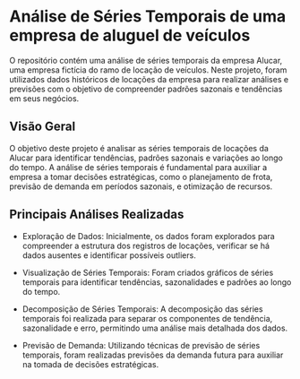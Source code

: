 # Análise de Séries Temporais de uma empresa de aluguel de veículos

O repositório contém uma análise de séries temporais da empresa Alucar, uma empresa fictícia do ramo de locação de veículos. Neste projeto, foram utilizados dados históricos de locações da empresa para realizar análises e previsões com o objetivo de compreender padrões sazonais e tendências em seus negócios.

## Visão Geral
O objetivo deste projeto é analisar as séries temporais de locações da Alucar para identificar tendências, padrões sazonais e variações ao longo do tempo. A análise de séries temporais é fundamental para auxiliar a empresa a tomar decisões estratégicas, como o planejamento de frota, previsão de demanda em períodos sazonais, e otimização de recursos.

## Principais Análises Realizadas
- Exploração de Dados: Inicialmente, os dados foram explorados para compreender a estrutura dos registros de locações, verificar se há dados ausentes e identificar possíveis outliers.

- Visualização de Séries Temporais: Foram criados gráficos de séries temporais para identificar tendências, sazonalidades e padrões ao longo do tempo.

- Decomposição de Séries Temporais: A decomposição das séries temporais foi realizada para separar os componentes de tendência, sazonalidade e erro, permitindo uma análise mais detalhada dos dados.

- Previsão de Demanda: Utilizando técnicas de previsão de séries temporais, foram realizadas previsões da demanda futura para auxiliar na tomada de decisões estratégicas.
